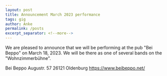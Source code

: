 ```yaml
---
layout: post
title: Announcement March 2023 performance
tags: gig
author: Anke
permalink: /posts
excerpt_separator: <!--more-->
---
```


We are pleased to announce that we will be performing at the pub "Bei Beppo" on March 18, 2023. We will be there as one of several bands on the "Wohnzimmerbühne".

Bei Beppo
Augustr. 57
26121 Oldenburg
<https://www.beibeppo.net/>
<!--more-->
